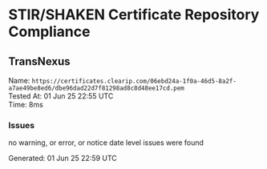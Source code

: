# STIR/SHAKEN Certificate Repository Compliance

## TransNexus

Name: `https://certificates.clearip.com/06ebd24a-1f0a-46d5-8a2f-a7ae49be8ed6/dbe96dad22d7f81298ad8c8d48ee17cd.pem`\
Tested At: 01 Jun 25 22:55 UTC\
Time: 8ms

### Issues

no warning, or error, or notice date level issues were found

Generated: 01 Jun 25 22:59 UTC